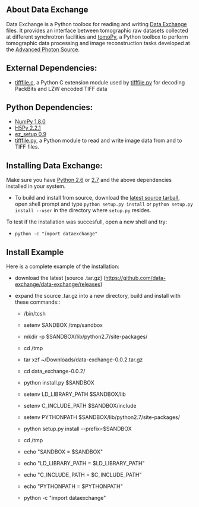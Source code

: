 ## About Data Exchange

Data Exchange is a Python toolbox for reading and writing  [Data Exchange](http://www.aps.anl.gov/DataExchange/) files. It provides an interface between tomographic raw datasets collected at different synchrotron facilities and [tomoPy](https://github.com/tomopy/tomopy/ "tomoPy"), a Python toolbox to perform tomographic data processing and image reconstruction tasks developed at the [Advanced Photon Source](http://www.aps.anl.gov/ "APS").

## External Dependencies:
- [tifffile.c](http://www.lfd.uci.edu/~gohlke/code/tifffile.c.html), a Python C extension module used by [tifffile.py](http://www.lfd.uci.edu/~gohlke/code/tifffile.py.html) for decoding PackBits and LZW encoded TIFF data

 

## Python Dependencies:

- [NumPy 1.8.0](http://www.numpy.org "numpy")
- [H5Py 2.2.1](http://www.h5py.org "h5py")
- [ez_setup 0.9](https://pypi.python.org/pypi/ez_setup "ez_setup")
- [tifffile.py](http://www.lfd.uci.edu/~gohlke/code/tifffile.py.html), a Python module to read and write image data from and to TIFF files.

## Installing Data Exchange:

Make sure you have [Python 2.6](http://www.python.org/download/releases/2.6/ "tsss...") or [2.7](http://www.python.org/download/releases/2.7/ "tsss...") and the above dependencies installed in your system. 


 - To build and install from source, download the [latest source tarball](https://github.com/data-exchange/data-exchange/releases), open shell prompt and type `python setup.py install` or `python setup.py install --user` in the directory where `setup.py` resides.

To test if the installation was succesfull, open a new shell and try:

- ``python -c "import dataexchange"``


## Install Example

Here is a complete example of the installation:

 - download the latest [source .tar.gz] (https://github.com/data-exchange/data-exchange/releases)
 - expand the source .tar.gz into a new directory, build and install with these commands::

    - /bin/tcsh
    - setenv SANDBOX /tmp/sandbox
    - mkdir -p $SANDBOX/lib/python2.7/site-packages/
    - cd /tmp
    - tar xzf ~/Downloads/data-exchange-0.0.2.tar.gz
    - cd data_exchange-0.0.2/
    - python install.py $SANDBOX 
    - setenv LD_LIBRARY_PATH $SANDBOX/lib
    - setenv C_INCLUDE_PATH $SANDBOX/include
    - setenv PYTHONPATH $SANDBOX/lib/python2.7/site-packages/
    - python setup.py install --prefix=$SANDBOX
    - cd /tmp
 
    - echo "SANDBOX = $SANDBOX"
    - echo "LD_LIBRARY_PATH = $LD_LIBRARY_PATH"
    - echo "C_INCLUDE_PATH = $C_INCLUDE_PATH"
    - echo "PYTHONPATH = $PYTHONPATH"
    - python -c "import dataexchange"


